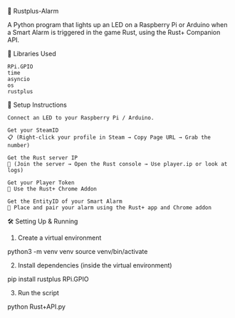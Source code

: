🚨 Rustplus-Alarm

A Python program that lights up an LED on a Raspberry Pi or Arduino when a Smart Alarm is triggered in the game Rust, using the Rust+ Companion API.

🧰 Libraries Used
    
    RPi.GPIO
    time
    asyncio
    os
    rustplus

🔧 Setup Instructions
    
    Connect an LED to your Raspberry Pi / Arduino.
    
    Get your SteamID
    📋 (Right-click your profile in Steam → Copy Page URL → Grab the number)

    Get the Rust server IP
    📡 (Join the server → Open the Rust console → Use player.ip or look at logs)

    Get your Player Token
    🔐 Use the Rust+ Chrome Addon

    Get the EntityID of your Smart Alarm
    📱 Place and pair your alarm using the Rust+ app and Chrome addon
    
🛠️ Setting Up & Running
1. Create a virtual environment

python3 -m venv venv
source venv/bin/activate

2. Install dependencies (inside the virtual environment)

pip install rustplus RPi.GPIO

3. Run the script

python Rust+API.py
